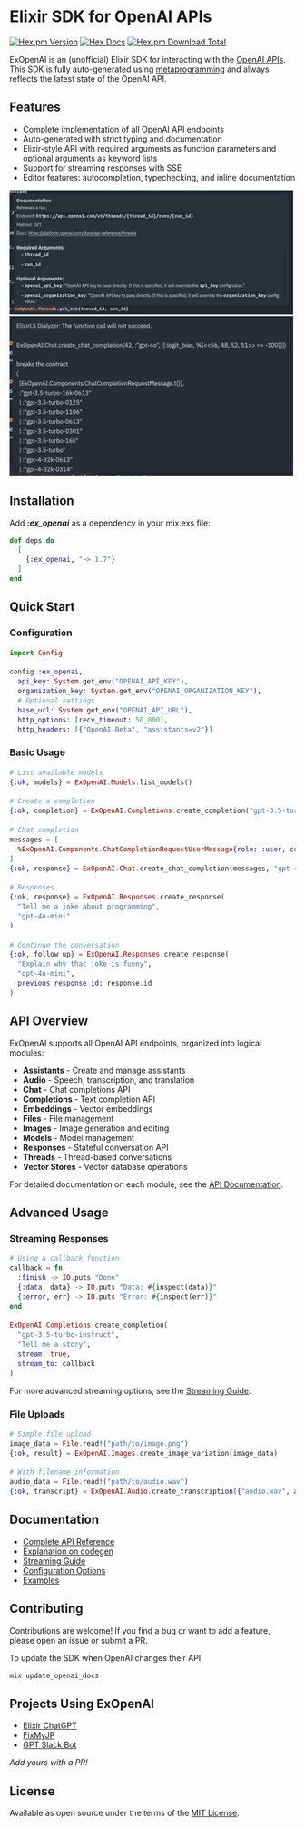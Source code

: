 # Elixir SDK for OpenAI APIs

[![Hex.pm Version](https://img.shields.io/hexpm/v/ex_openai)](https://hex.pm/packages/ex_openai)
[![Hex Docs](https://img.shields.io/badge/hex-docs-lightgreen.svg)](https://hexdocs.pm/ex_openai)
[![Hex.pm Download Total](https://img.shields.io/hexpm/dt/ex_openai)](https://hex.pm/packages/ex_openai)

ExOpenAI is an (unofficial) Elixir SDK for interacting with the [OpenAI APIs](https://platform.openai.com/docs/api-reference/introduction). This SDK is fully auto-generated using [metaprogramming](https://elixirschool.com/en/lessons/advanced/metaprogramming/) and always reflects the latest state of the OpenAI API.

## Features

- Complete implementation of all OpenAI API endpoints
- Auto-generated with strict typing and documentation
- Elixir-style API with required arguments as function parameters and optional arguments as keyword lists
- Support for streaming responses with SSE
- Editor features: autocompletion, typechecking, and inline documentation

<img src="images/functiondocs.png" width="500" />

<img src="images/diagnostics.png" width="500" />

## Installation

Add **_:ex_openai_** as a dependency in your mix.exs file:

```elixir
def deps do
  [
    {:ex_openai, "~> 1.7"}
  ]
end
```

## Quick Start

### Configuration

```elixir
import Config

config :ex_openai,
  api_key: System.get_env("OPENAI_API_KEY"),
  organization_key: System.get_env("OPENAI_ORGANIZATION_KEY"),
  # Optional settings
  base_url: System.get_env("OPENAI_API_URL"),
  http_options: [recv_timeout: 50_000],
  http_headers: [{"OpenAI-Beta", "assistants=v2"}]
```

### Basic Usage

```elixir
# List available models
{:ok, models} = ExOpenAI.Models.list_models()

# Create a completion
{:ok, completion} = ExOpenAI.Completions.create_completion("gpt-3.5-turbo-instruct", "The sky is")

# Chat completion
messages = [
  %ExOpenAI.Components.ChatCompletionRequestUserMessage{role: :user, content: "What is the capital of France?"}
]
{:ok, response} = ExOpenAI.Chat.create_chat_completion(messages, "gpt-4")

# Responses
{:ok, response} = ExOpenAI.Responses.create_response(
  "Tell me a joke about programming",
  "gpt-4o-mini"
)

# Continue the conversation
{:ok, follow_up} = ExOpenAI.Responses.create_response(
  "Explain why that joke is funny",
  "gpt-4o-mini",
  previous_response_id: response.id
)
```

## API Overview

ExOpenAI supports all OpenAI API endpoints, organized into logical modules:

- **Assistants** - Create and manage assistants
- **Audio** - Speech, transcription, and translation
- **Chat** - Chat completions API
- **Completions** - Text completion API
- **Embeddings** - Vector embeddings
- **Files** - File management
- **Images** - Image generation and editing
- **Models** - Model management
- **Responses** - Stateful conversation API
- **Threads** - Thread-based conversations
- **Vector Stores** - Vector database operations

For detailed documentation on each module, see the [API Documentation](https://hexdocs.pm/ex_openai).

## Advanced Usage

### Streaming Responses

```elixir
# Using a callback function
callback = fn
  :finish -> IO.puts "Done"
  {:data, data} -> IO.puts "Data: #{inspect(data)}"
  {:error, err} -> IO.puts "Error: #{inspect(err)}"
end

ExOpenAI.Completions.create_completion(
  "gpt-3.5-turbo-instruct",
  "Tell me a story",
  stream: true,
  stream_to: callback
)
```

For more advanced streaming options, see the [Streaming Guide](docs/streaming.md).

### File Uploads

```elixir
# Simple file upload
image_data = File.read!("path/to/image.png")
{:ok, result} = ExOpenAI.Images.create_image_variation(image_data)

# With filename information
audio_data = File.read!("path/to/audio.wav")
{:ok, transcript} = ExOpenAI.Audio.create_transcription({"audio.wav", audio_data}, "whisper-1")
```

## Documentation

- [Complete API Reference](https://hexdocs.pm/ex_openai)
- [Explanation on codegen](docs/codegen.md)
- [Streaming Guide](docs/streaming.md)
- [Configuration Options](docs/configuration.md)
- [Examples](docs/examples.md)

## Contributing

Contributions are welcome! If you find a bug or want to add a feature, please open an issue or submit a PR.

To update the SDK when OpenAI changes their API:

```bash
mix update_openai_docs
```

## Projects Using ExOpenAI

- [Elixir ChatGPT](https://github.com/dvcrn/elixir-chatgpt)
- [FixMyJP](https://fixmyjp.d.sh)
- [GPT Slack Bot](https://github.com/dvcrn/gpt-slack-bot)

_Add yours with a PR!_

## License

Available as open source under the terms of the [MIT License](https://opensource.org/licenses/MIT).
